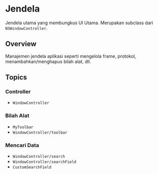 # Jendela
Jendela utama yang membungkus UI Utama. Merupakan subclass dari `NSWindowController`.

## Overview

Manajemen jendela aplikasi seperti mengelola frame, protokol, menambahkan/menghapus bilah alat, dll.

## Topics

### Controller
- ``WindowController``

### Bilah Alat
- ``MyToolbar``
- ``WindowController/toolbar``

### Mencari Data
- ``WindowController/search``
- ``WindowController/searchField``
- ``CustomSearchField``

